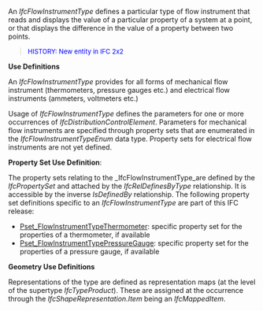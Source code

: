 An _IfcFlowInstrumentType_ defines a particular type of flow instrument that reads and displays the value of a particular property of a system at a point, or that displays the difference in the value of a property between two points.

> <font color="#0000ff" size="-1">HISTORY:
New entity in IFC 2x2</font>
> 


****Use Definitions****

An _IfcFlowInstrumentType_ provides for all forms of mechanical flow instrument (thermometers, pressure gauges etc.) and electrical flow instruments (ammeters, voltmeters etc.)

Usage of _IfcFlowInstrumentType_ defines the parameters for one or more occurrences of _IfcDistributionControlElement_. Parameters for mechanical flow instruments are specified through property sets that are enumerated in the _IfcFlowInstrumentTypeEnum_ data type. Property sets for electrical flow instruments are not yet defined.

****Property Set Use Definition****:

The property sets relating to the _IfcFlowInstrumentType_are defined by the _IfcPropertySet_ and attached by the _IfcRelDefinesByType_ relationship. It is accessible by the inverse _IsDefinedBy_ relationship. The following property set definitions specific to an _IfcFlowInstrumentType_ are part of this IFC release:

* [Pset_FlowInstrumentTypeThermometer](../../psd/IfcBuildingControlsDomain/Pset_FlowInstrumentTypeThermometer.xml): specific property set for the properties of a thermometer, if available 
* [Pset_FlowInstrumentTypePressureGauge](../../psd/IfcBuildingControlsDomain/Pset_FlowInstrumentTypePressureGauge.xml): specific property set for the properties of a pressure gauge, if available 

****Geometry Use Definitions****

Representations of the type are defined as representation maps (at the level of the supertype _IfcTypeProduct_). These are assigned at the occurrence through the _IfcShapeRepresentation.Item_ being an _IfcMappedItem_.